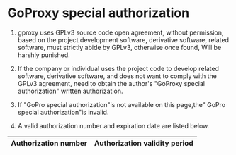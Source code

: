 # GoProxy special authorization

1. gproxy uses GPLv3 source code open agreement, without permission, based on the project development software, derivative software, related software, must strictly abide by GPLv3, otherwise once found,
Will be harshly punished.

2. If the company or individual uses the project code to develop related software, derivative software, and does not want to comply with the GPLv3 agreement, need to obtain the author's "GoProxy special authorization" written authorization.

3. If "GoPro special authorization"is not available on this page,the" GoPro special authorization"is invalid.

4. A valid authorization number and expiration date are listed below.

Authorization number | Authorization validity period
:--- | :---
